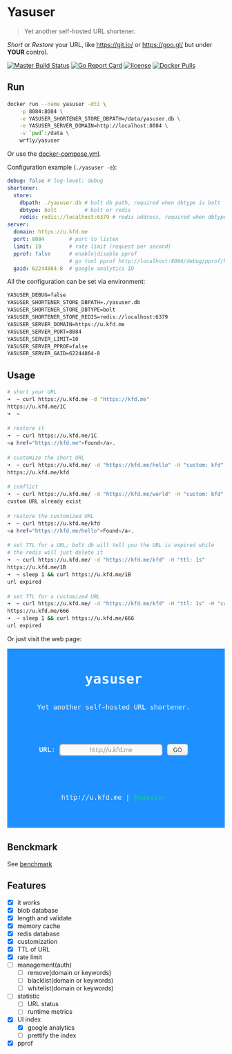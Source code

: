 # Yasuser

> Yet another self-hosted URL shortener.

*Short* or *Restore* your URL, like <https://git.io/> or <https://goo.gl/>
but under **YOUR** control.

[![Master Build Status](https://travis-ci.org/wrfly/yasuser.svg?branch=master)](https://travis-ci.org/wrfly/yasuser)
[![Go Report Card](https://goreportcard.com/badge/github.com/wrfly/yasuser)](https://goreportcard.com/report/github.com/wrfly/yasuser)
[![license](https://img.shields.io/github/license/wrfly/yasuser.svg)](https://github.com/wrfly/yasuser/blob/master/LICENSE)
[![Docker Pulls](https://img.shields.io/docker/pulls/wrfly/yasuser.svg)](https://hub.docker.com/r/wrfly/yasuser/)

## Run

```sh
docker run --name yasuser -dti \
    -p 8084:8084 \
    -e YASUSER_SHORTENER_STORE_DBPATH=/data/yasuser.db \
    -e YASUSER_SERVER_DOMAIN=http://localhost:8084 \
    -v `pwd`:/data \
    wrfly/yasuser
```

Or use the [docker-compose.yml](./docker-compose.yml).

Configuration example (`./yasuser -e`):

```yaml
debug: false # log-level: debug
shortener:
  store:
    dbpath: ./yasuser.db # bolt db path, required when dbtype is bolt
    dbtype: bolt         # bolt or redis
    redis: redis://localhost:6379 # redis address, required when dbtype is redis
server:
  domain: https://u.kfd.me
  port: 8084        # port to listen
  limit: 10         # rate limit (request per second)
  pprof: false      # enable|disable pprof
                    # go tool pprof http://localhost:8084/debug/pprof/heap
  gaid: 62244864-8  # google analytics ID
```

All the configuration can be set via environment:

```txt
YASUSER_DEBUG=false
YASUSER_SHORTENER_STORE_DBPATH=./yasuser.db
YASUSER_SHORTENER_STORE_DBTYPE=bolt
YASUSER_SHORTENER_STORE_REDIS=redis://localhost:6379
YASUSER_SERVER_DOMAIN=https://u.kfd.me
YASUSER_SERVER_PORT=8084
YASUSER_SERVER_LIMIT=10
YASUSER_SERVER_PPROF=false
YASUSER_SERVER_GAID=62244864-8
```

## Usage

```bash
# short your URL
➜  ~ curl https://u.kfd.me -d "https://kfd.me"
https://u.kfd.me/1C
➜  ~

# restore it
➜  ~ curl https://u.kfd.me/1C
<a href="https://kfd.me">Found</a>.

# customize the short URL
➜  ~ curl https://u.kfd.me/ -d "https://kfd.me/hello" -H "custom: kfd"  
https://u.kfd.me/kfd

# conflict
➜  ~ curl https://u.kfd.me/ -d "https://kfd.me/world" -H "custom: kfd"
custom URL already exist

# restore the customized URL
➜  ~ curl https://u.kfd.me/kfd
<a href="https://kfd.me/hello">Found</a>.

# set TTL for a URL; bolt db will tell you the URL is expired while
# the redis will just delete it
➜  ~ curl https://u.kfd.me/ -d "https://kfd.me/kfd" -H "ttl: 1s"
https://u.kfd.me/1B
➜  ~ sleep 1 && curl https://u.kfd.me/1B
url expired

# set TTL for a customized URL
➜  ~ curl https://u.kfd.me/ -d "https://kfd.me/kfd" -H "ttl: 1s" -H "custom: 666"
https://u.kfd.me/666
➜  ~ sleep 1 && curl https://u.kfd.me/666
url expired
```

Or just visit the web page:

![index](index.png)

## Benckmark

See [benchmark](benchmark/readme.md)

## Features

- [x] it works
- [x] blob database
- [x] length and validate
- [x] memory cache
- [x] redis database
- [x] customization
- [x] TTL of URL
- [x] rate limit
- [ ] management(auth)
  - [ ] remove(domain or keywords)
  - [ ] blacklist(domain or keywords)
  - [ ] whitelist(domain or keywords)
- [ ] statistic
  - [ ] URL status
  - [ ] runtime metrics
- [x] UI index
  - [x] google analytics
  - [ ] prettify the index
- [x] pprof
